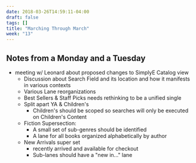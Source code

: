 ```yaml
---
date: 2018-03-26T14:59:11-04:00
draft: false
tags: []
title: "Marching Through March"
week: "13"
---
```


## Notes from a Monday and a Tuesday
* meeting w/ Leonard about proposed changes to SimplyE Catalog view
  * Discussion about Search Field and its location and how it manifests in various contexts
  * Various Lane reorganizations
  * Best Sellers & Staff Picks needs rethinking to be a unified single
  * Split apart YA & Children's
    * Children's should be scoped so searches will only be executed on Children's Content
  * Fiction Supersection:
    * A small set of sub-genres should be identified
    * A lane for all books organized alphabetically by author
  * New Arrivals super set
    * recently arrived and available for checkout
    * Sub-lanes should have a "new in..." lane 
